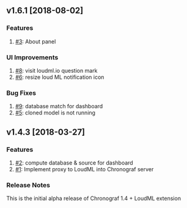 ## v1.6.1 [2018-08-02]

### Features

1.  [#3](https://github.com/regel/chronograf/pull/3): About panel

### UI Improvements

1.  [#8](https://github.com/regel/chronograf/pull/8): visit loudml.io question mark
1.  [#6](https://github.com/regel/chronograf/pull/6): resize loud ML notification icon

### Bug Fixes

1.  [#9](https://github.com/regel/chronograf/pull/9): database match for dashboard
1.  [#5](https://github.com/regel/chronograf/pull/5): cloned model is not running

## v1.4.3 [2018-03-27]

### Features

1.  [#2](https://github.com/regel/chronograf/pull/2): compute database & source for dashboard
1.  [#1](https://github.com/regel/chronograf/pull/1): Implement proxy to LoudML into Chronograf server

### Release Notes

This is the initial alpha release of Chronograf 1.4 + LoudML extension 
